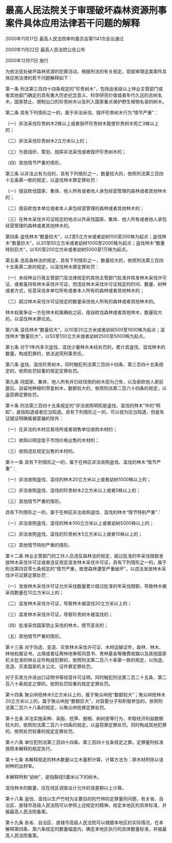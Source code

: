 # 最高人民法院关于审理破坏森林资源刑事案件具体应用法律若干问题的解释

2000年11月17日 最高人民法院审判委员会第1141次会议通过

2000年11月22日 最高人民法院公告公布

2000年12月11日 施行



为依法惩处破坏森林资源的犯罪活动，根据刑法的有关规定，现就审理这类案件具体应用法律的若干问题解释如下：

第一条 刑法第三百四十四条规定的“珍贵树木”，包括由省级以上林业主管部门或者其他部门确定的具有重大历史纪念意义、科学研究价值或者年代久远的古树名木，国家禁止、限制出口的珍贵树木以及列入国家重点保护野生植物名录的树木。

第二条 具有下列情形之一的，属于非法采伐、毁坏珍贵树木行为“情节严重”：

（一）非法采伐珍贵树木2株以上或者毁坏珍贵树木致使珍贵树木死亡3株以上的；

（二）非法采伐珍贵树木2立方米以上的；

（三）为首组织、策划、指挥非法采伐或者毁坏珍贵树木的；

（四）其他情节严重的情形。

第三条 以非法占有为目的，具有下列情形之一，数量较大的，依照刑法第三百四十五条第一款的规定，以盗伐林木罪定罪处罚：

（一）擅自砍伐国家、集体、他人所有或者他人承包经营管理的森林或者其他林木的；

（二）擅自砍伐本单位或者本人承包经营管理的森林或者其他林木的；

（三）在林木采伐许可证规定的地点以外采伐国家、集体、他人所有或者他人承包经营管理的森林或者其他林木的。

第四条 盗伐林木“数量较大”，以2至5立方米或者幼树100至200株为起点；盗伐林木“数量巨大”，以20至50立方米或者幼树1000至2000株为起点；盗伐林木“数量特别巨大”，以100至200立方米或者幼树5000至1万株为起点。

第五条 违反森林法的规定，具有下列情形之一，数量较大的，依照刑法第三百四十五条第二款的规定，以滥伐林木罪定罪处罚：

（一）未经林业行政主管部门及法律规定的其他主管部门批准并核发林木采伐许可证，或者虽持有林木采伐许可证，但违反林木采伐许可证规定的时间、数量、树种或者方式，任意采伐本单位所有或者本人所有的森林或者其他林木的；

（二）超过林木采伐许可证规定的数量采伐他人所有的森林或者其他林木的。

林木权属争议一方在林木权属确权之前，擅自砍伐森林或者其他林木，数量较大的，以滥伐林木罪论处。

第六条 滥伐林木“数量较大”，以10至20立方米或者幼树500至1000株为起点；滥伐林木“数量巨大”，以50至100立方米或者幼树2500至5000株为起点。

第七条 对于1年内多次盗伐、滥伐少量林木未经处罚的，累计其盗伐、滥伐林木的数量，构成犯罪的，依法追究刑事责任。

第八条 盗伐、滥伐珍贵树木，同时触犯刑法第三百四十四条、第三百四十五条规定的，依照处罚较重的规定定罪处罚。

第九条 将国家、集体、他人所有并已经伐倒的树木窃为己有，以及偷砍他人房前屋后、自留地种植的零星树木，数额较大的，依照刑法第二百六十四条的规定，以盗窃罪定罪处罚。

第十条 刑法第三百四十五条规定的“非法收购明知是盗伐、滥伐的林木”中的“明知”，是指知道或者应当知道。具有下列情形之一的，可以视为应当知道，但是有证据证明确属被蒙骗的除外：

（一）在非法的木材交易场所或者销售单位收购木材的；

（二）收购以明显低于市场价格出售的木材的；

（三）收购违反规定出售的木材的。

第十一条 具有下列情形之一的，属于在林区非法收购盗伐、滥伐的林木“情节严重”：

（一）非法收购盗伐、滥伐的林木20立方米以上或者幼树1000株以上的；

（二）非法收购盗伐、滥伐的珍贵树木2立方米以上或者5株以上的；

（三）其他情节严重的情形。

具有下列情形之一的，属于在林区非法收购盗伐、滥伐的林木“情节特别严重”：

（一）非法收购盗伐、滥伐的林木100立方米以上或者幼树5000株以上的；

（二）非法收购盗伐、滥伐的珍贵树木5立方米以上或者10株以上的；

（三）其他情节特别严重的情形。

第十二条 林业主管部门的工作人员违反森林法的规定，超过批准的年采伐限额发放林木采伐许可证或者违反规定滥发林木采伐许可证，具有下列情形之一的，属于刑法第四百零七条规定的“情节严重，致使森林遭受严重破坏”，以违法发放林木采伐许可证罪定罪处罚：

（一）发放林木采伐许可证允许采伐数量累计超过批准的年采伐限额，导致林木被采伐数量在10立方米以上的；

（二）滥发林木采伐许可证，导致林木被滥伐20立方米以上的；

（三）滥发林木采伐许可证，导致珍贵树木被滥伐的；

（四）批准采伐国家禁止采伐的林木，情节恶劣的；

（五）其他情节严重的情形。

第十三条 对于伪造、变造、买卖林木采伐许可证、木材运输证件，森林、林木、林地权属证书，占用或者征用林地审核同意书、育林基金等缴费收据以及其他国家机关批准的林业证件构成犯罪的，依照刑法第二百八十条第一款的规定，以伪造、变造、买卖国家机关公文、证件罪定罪处罚。

对于买卖允许进出口证明书等经营许可证明，同时触犯刑法第二百二十五条、第二百八十条规定之罪的，依照处罚较重的规定定罪处罚。

第十四条 聚众哄抢林木5立方米以上的，属于聚众哄抢“数额较大”；聚众哄抢林木20立方米以上的，属于聚众哄抢“数额巨大”，对首要分子和积极参加的，依照刑法第二百六十八条的规定，以聚众哄抢罪定罪处罚。

第十五条 非法实施采种、采脂、挖笋、掘根、剥树皮等行为，牟取经济利益数额较大的，依照刑法第二百六十四条的规定，以盗窃罪定罪处罚。同时构成其他犯罪的，依照处罚较重的规定定罪处罚。

第十六条 单位犯刑法第三百四十四条、第三百四十五条规定之罪，定罪量刑标准按照本解释的规定执行。

第十七条 本解释规定的林木数量以立木蓄积计算，计算方法为：原木材积除以该树种的出材率。

本解释所称“幼树”，是指胸径5厘米以下的树木。

滥伐林木的数量，应在伐区调查设计允许的误差额以上计算。

第十八条 盗伐、滥伐以生产竹材为主要目的的竹林的定罪量刑问题，有关省、自治区、直辖市高级人民法院可以参照上述规定的精神，规定本地区的具体标准，并报最高人民法院备案。

第十九条 各省、自治区、直辖市高级人民法院可以根据本地区的实际情况，在本解释第四条、第六条规定的数量幅度内，确定本地区执行的具体数量标准，并报最高人民法院备案。
